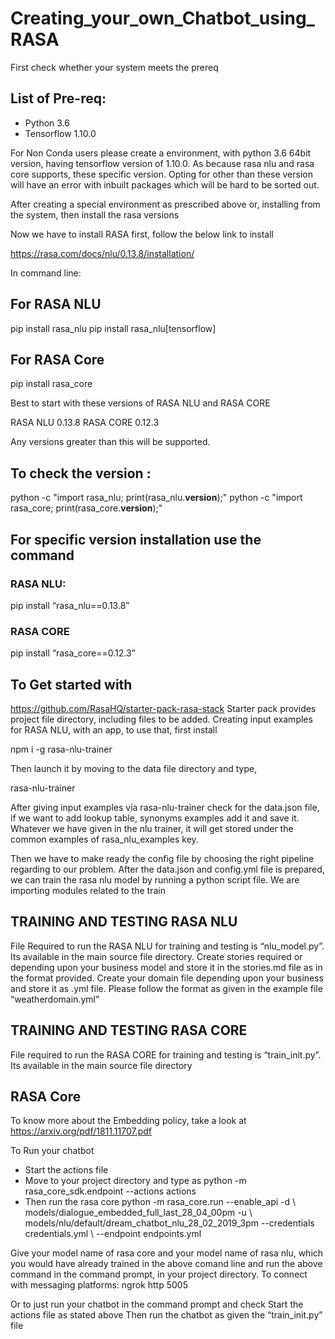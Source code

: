 # Creating_your_own_Chatbot_using_RASA

First check whether your system meets the prereq

## List of Pre-req:
* Python 3.6
* Tensorflow 1.10.0

For Non Conda users please create a environment, with python 3.6 64bit version, having tensorflow version of 1.10.0. As because rasa nlu and rasa core supports, these specific version. Opting for other than these version will have an error with inbuilt packages which will be hard to be sorted out. 

After creating a special environment as prescribed above or, installing from the system, then install the rasa versions

Now we have to install RASA first, follow the below link to install

https://rasa.com/docs/nlu/0.13.8/installation/

In command line:

## For RASA NLU

pip install rasa_nlu
pip install rasa_nlu[tensorflow]

## For RASA Core

pip install rasa_core

Best to start with these versions of RASA NLU and RASA CORE

RASA NLU 0.13.8
RASA CORE  0.12.3

Any versions greater than this will be supported.

## To check the version :
python -c "import rasa_nlu; print(rasa_nlu.__version__);"
python -c "import rasa_core; print(rasa_core.__version__);"
## For specific version installation use the command
### RASA NLU:
pip install “rasa_nlu==0.13.8”
### RASA CORE
pip install “rasa_core==0.12.3”
## To Get started with
https://github.com/RasaHQ/starter-pack-rasa-stack
Starter pack provides project file directory, including files to be added.
Creating input examples for RASA NLU, with an app, to use that, first install

npm i -g rasa-nlu-trainer

Then launch it by moving to the data file directory and type,

rasa-nlu-trainer

After giving input examples via rasa-nlu-trainer check for the data.json file, if we want to add lookup table, synonyms examples add it and save it. Whatever we have given in the nlu trainer, it will get stored under the common examples of rasa_nlu_examples key.

Then we have to make ready the config file by choosing the right pipeline regarding to our problem.
After the data.json and config.yml file is prepared, we can train the rasa nlu model by running a python script file. We are importing modules related to the train

## TRAINING AND TESTING RASA NLU 
File Required to run the RASA NLU for training and testing is “nlu_model.py”. Its available in the main source file directory.
Create stories required or depending upon your business model and store it in the stories.md file as in the format provided.
Create your domain file depending upon your business and store it as .yml file. Please follow the format as given in the example file “weatherdomain.yml”

## TRAINING AND TESTING RASA CORE
File required to run the RASA CORE for training and testing is “train_init.py”. Its available in the main source file directory

## RASA Core
To know more about the Embedding policy, take a look at
https://arxiv.org/pdf/1811.11707.pdf

To Run your chatbot 
* Start the actions file 
* Move to your project directory and type as
python -m rasa_core_sdk.endpoint --actions actions
* Then run the rasa core 
python -m rasa_core.run --enable_api -d \ models/dialogue_embedded_full_last_28_04_00pm -u \ models/nlu/default/dream_chatbot_nlu_28_02_2019_3pm --credentials credentials.yml \ --endpoint endpoints.yml

Give your model name of rasa core and your model name of rasa nlu, which you would have already trained in the above comand line and run the above command in the command prompt, in your project directory.
To connect with messaging platforms:
ngrok http 5005

Or to just run your chatbot in the command prompt and check 
Start the actions file as stated above
Then run the chatbot as given the “train_init.py” file



